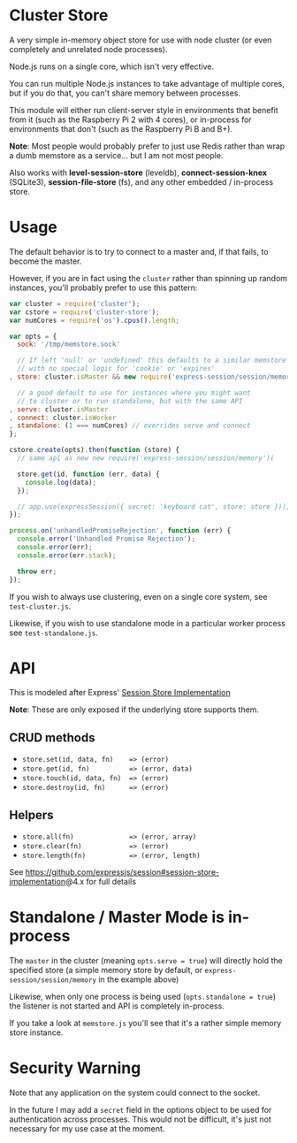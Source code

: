 Cluster Store
=============

A very simple in-memory object store for use with node cluster
(or even completely and unrelated node processes).

Node.js runs on a single core, which isn't very effective.

You can run multiple Node.js instances to take advantage of multiple cores,
but if you do that, you can't share memory between processes.

This module will either run client-server style in environments that benefit from it
(such as the Raspberry Pi 2 with 4 cores), or in-process for environments that don't
(such as the Raspberry Pi B and B+).

**Note**: Most people would probably prefer to just use Redis rather than
wrap a dumb memstore as a service... but I am not most people.

Also works with **level-session-store** (leveldb), **connect-session-knex** (SQLite3),
**session-file-store** (fs), and any other embedded / in-process store.

Usage
=====

The default behavior is to try to connect to a master and, if that fails, to become the master.

However, if you are in fact using the `cluster` rather than spinning up random instances,
you'll probably prefer to use this pattern:

```js
var cluster = require('cluster');
var cstore = require('cluster-store');
var numCores = require('os').cpus().length;

var opts = {
  sock: '/tmp/memstore.sock'

  // If left 'null' or 'undefined' this defaults to a similar memstore
  // with no special logic for 'cookie' or 'expires'
, store: cluster.isMaster && new require('express-session/session/memory')()

  // a good default to use for instances where you might want
  // to cluster or to run standalone, but with the same API
, serve: cluster.isMaster
, connect: cluster.isWorker
, standalone: (1 === numCores) // overrides serve and connect
};

cstore.create(opts).then(function (store) {
  // same api as new new require('express-session/session/memory')(

  store.get(id, function (err, data) {
    console.log(data);
  });

  // app.use(expressSession({ secret: 'keyboard cat', store: store }));
});

process.on('unhandledPromiseRejection', function (err) {
  console.error('Unhandled Promise Rejection');
  console.error(err);
  console.error(err.stack);

  throw err;
});
```

If you wish to always use clustering, even on a single core system, see `test-cluster.js`.

Likewise, if you wish to use standalone mode in a particular worker process see `test-standalone.js`.

API
===

This is modeled after Express'
[Session Store Implementation](https://github.com/expressjs/session#session-store-implementation)

**Note**: These are only exposed if the underlying store supports them.

CRUD methods
------------

* `store.set(id, data, fn)    => (error)`
* `store.get(id, fn)          => (error, data)`
* `store.touch(id, data, fn)  => (error)`
* `store.destroy(id, fn)      => (error)`

Helpers
-------

* `store.all(fn)              => (error, array)`
* `store.clear(fn)            => (error)`
* `store.length(fn)           => (error, length)`

See <https://github.com/expressjs/session#session-store-implementation>@4.x for full details

Standalone / Master Mode is in-process
========================

The `master` in the cluster (meaning `opts.serve = true`) will directly hold the specified store
(a simple memory store by default, or `express-session/session/memory` in the example above)

Likewise, when only one process is being used (`opts.standalone = true`) the listener is
not started and API is completely in-process.

If you take a look at `memstore.js` you'll see that it's a rather simple memory store instance.

Security Warning
================

Note that any application on the system could connect to the socket.

In the future I may add a `secret` field in the options object to be
used for authentication across processes. This would not be difficult,
it's just not necessary for my use case at the moment.
